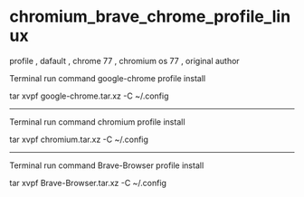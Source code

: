 # chromium_brave_chrome_profile_linux
profile , dafault , chrome 77 , chromium os 77 , original author

Terminal run command google-chrome profile install

tar xvpf google-chrome.tar.xz -C ~/.config

------------------------------------------------------

Terminal run command chromium profile install

tar xvpf chromium.tar.xz -C ~/.config

------------------------------------------------------

Terminal run command Brave-Browser profile install

tar xvpf Brave-Browser.tar.xz -C ~/.config
